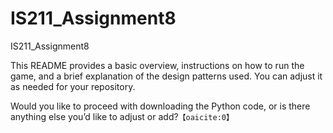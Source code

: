 # IS211_Assignment8
IS211_Assignment8

This README provides a basic overview, instructions on how to run the game, and a brief explanation of the design patterns used. You can adjust it as needed for your repository.

Would you like to proceed with downloading the Python code, or is there anything else you’d like to adjust or add? &#8203;``【oaicite:0】``&#8203;
